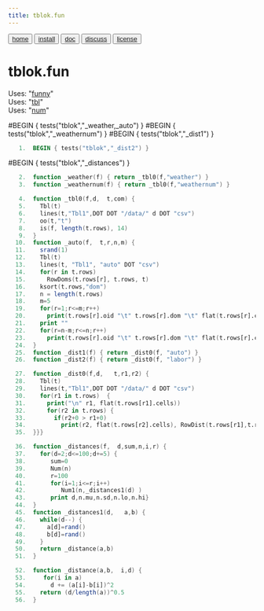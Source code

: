 ```yaml
---
title: tblok.fun
---
```


<button class="button button1"><a href="/fun/index">home</a></button>   <button class="button button2"><a href="/fun/INSTALL">install</a></button>   <button class="button button1"><a href="/fun/ABOUT">doc</a></button>   <button class="button button2"><a href="http://github.com/timm/fun/issues">discuss</a></button>    <button class="button button1"><a href="/fun/LICENSE">license</a></button> <br>



# tblok.fun

Uses:  "[funny](funny)"<br>
Uses:  "[tbl](tbl)"<br>
Uses:  "[num](num)"<br>

#BEGIN { tests("tblok","_weather,_auto") }
#BEGIN { tests("tblok","_weathernum") }
#BEGIN { tests("tblok","_dist1") }
```awk
   1.  BEGIN { tests("tblok","_dist2") }
```
#BEGIN { tests("tblok","_distances") }

```awk
   2.  function _weather(f) { return _tbl0(f,"weather") }
   3.  function _weathernum(f) { return _tbl0(f,"weathernum") }
```

```awk
   4.  function _tbl0(f,d,  t,com) { 
   5.    Tbl(t)
   6.    lines(t,"Tbl1",DOT DOT "/data/" d DOT "csv")
   7.    oo(t,"t")
   8.    is(f, length(t.rows), 14)
   9.  }
  10.  function _auto(f,  t,r,n,m) { 
  11.    srand(1)
  12.    Tbl(t)
  13.    lines(t, "Tbl1", "auto" DOT "csv")
  14.    for(r in t.rows) 
  15.      RowDoms(t.rows[r], t.rows, t)
  16.    ksort(t.rows,"dom")
  17.    n = length(t.rows)
  18.    m=5
  19.    for(r=1;r<=m;r++)
  20.      print(t.rows[r].oid "\t" t.rows[r].dom "\t" flat(t.rows[r].cells, t.my.goals)) 
  21.    print ""
  22.    for(r=n-m;r<=n;r++)
  23.      print(t.rows[r].oid "\t" t.rows[r].dom "\t" flat(t.rows[r].cells, t.my.goals)) 
  24.  }
  25.  function _dist1(f) { return _dist0(f, "auto") }
  26.  function _dist2(f) { return _dist0(f, "labor") }
```

```awk
  27.  function _dist0(f,d,   t,r1,r2) {
  28.    Tbl(t)
  29.    lines(t,"Tbl1",DOT DOT "/data/" d DOT "csv")
  30.    for(r1 in t.rows)  {
  31.      print("\n" r1, flat(t.rows[r1].cells))
  32.      for(r2 in t.rows) {
  33.        if(r2+0 > r1+0) 
  34.          print(r2, flat(t.rows[r2].cells), RowDist(t.rows[r1],t.rows[r2],t))
  35.  }}}
```


```awk
  36.  function _distances(f,  d,sum,n,i,r) {
  37.    for(d=2;d<=100;d+=5) { 
  38.       sum=0
  39.       Num(n)
  40.       r=100
  41.       for(i=1;i<=r;i++)
  42.          Num1(n,_distances1(d) )
  43.       print d,n.mu,n.sd,n.lo,n.hi}
  44.  }
  45.  function _distances1(d,   a,b) {
  46.    while(d--) {
  47.      a[d]=rand()
  48.      b[d]=rand()
  49.    }
  50.    return _distance(a,b) 
  51.  }
```
      
```awk
  52.  function _distance(a,b,  i,d) {
  53.     for(i in a) 
  54.       d += (a[i]-b[i])^2
  55.    return (d/length(a))^0.5
  56.  }
```
